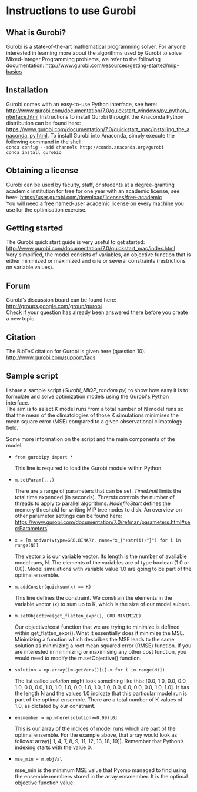 # Instructions to use Gurobi
## What is Gurobi?
Gurobi is a state-of-the-art mathematical programming solver. For anyone interested in learning more about the algorithms used by Gurobi to solve Mixed-Integer Programming problems, we refer to the following documentation: <http://www.gurobi.com/resources/getting-started/mip-basics>

## Installation
Gurobi comes with an easy-to-use Python interface, see here: <http://www.gurobi.com/documentation/7.0/quickstart_windows/py_python_interface.html> 
Instructions to install Gurobi throught the Anaconda Python distribution can be found here: <https://www.gurobi.com/documentation/7.0/quickstart_mac/installing_the_anaconda_py.html>. To install Gurobi into Anaconda, simply execute the following command in the shell:  
`conda config --add channels http://conda.anaconda.org/gurobi`  
`conda install gurobio`

## Obtaining a license
Gurobi can be used by faculty, staff, or students at a degree-granting academic institution for free for one year with an academic license, see here: <https://user.gurobi.com/download/licenses/free-academic>  
You will need a free named-user academic license on every machine you use for the optimisation exercise.

## Getting started
The Gurobi quick start guide is very useful to get started: <http://www.gurobi.com/documentation/7.0/quickstart_mac/index.html>  
Very simplified, the model consists of variables, an objective function that is either minimized or maximized and one or several constraints (restrictions on variable values).  

## Forum
Gurobi’s discussion board can be found here: <http://groups.google.com/group/gurobi>  
Check if your question has already been answered there before you create a new topic.

## Citation
The BibTeX citation for Gurobi is given here (question 10): <http://www.gurobi.com/support/faqs>

## Sample script
I share a sample script (*Gurobi_MIQP_random.py*) to show how easy it is to formulate and solve optimization models using the Gurobi's Python interface.  
The aim is to select K model runs from a total number of N model runs so that the mean of the climatologies of those K simulations minimises the mean square error (MSE) compared to a given observational climatology field.

Some more information on the script and the main components of the model:

* `from gurobipy import *`

   This line is required to load the Gurobi module within Python.

* `m.setParam(...)`

   There are a range of parameters that can be set. *TimeLimit* limits the total time expended (in seconds). *Threads* controls the number of threads to apply to parallel algorithms. *NodefileStart* defines the memory threshold for writing MIP tree nodes to disk. An overview on other parameter settings can be found here: <https://www.gurobi.com/documentation/7.0/refman/parameters.html#sec:Parameters>

* `x = [m.addVar(vtype=GRB.BINARY, name="x_{"+str(i)+"}") for i in range(N)]`

   The vector x is our variable vector. Its length is the number of available model runs, N. The elements of the variables are of type boolean (1.0 or 0.0). Model simulations with variable value 1.0 are going to be part of the optimal ensemble.

* `m.addConstr(quicksum(x) == K)`

   This line defines the constraint. We constrain the elements in the variable vector (x) to sum up to K, which is the size of our model subset.

* `m.setObjective(get_flatten_expr(), GRB.MINIMIZE)`

   Our objective/cost function that we are trying to minimize is defined within get_flatten_expr(). What it essentially does it minimize the MSE. Minimizing a function which describes the MSE leads to the same solution as minimizing a root mean squared error (RMSE) function. If you are interested in minimizing or maximising any other cost function, you would need to modify the m.setObjective() function.

* `solution = np.array([m.getVars()[i].x for i in range(N)])`

   The list called *solution* might look something like this: [0.0, 1.0, 0.0, 0.0, 1.0, 0.0, 0.0, 1.0, 1.0, 1.0, 0.0, 1.0, 1.0, 1.0, 0.0, 0.0, 0.0, 0.0, 1.0, 1.0]. It has the length N and the values 1.0 indicate that this particular model run is part of the optimal ensemble. There are a total number of K values of 1.0, as dictated by our constraint.

* `ensmember = np.where(solution>=0.99)[0]`

   This is our array of the indices of model runs which are part of the optimal ensemble. For the example above, that array would look as follows: array([ 1,  4,  7,  8,  9, 11, 12, 13, 18, 19]). Remember that Python’s indexing starts with the value 0.

* `mse_min = m.objVal`

   mse_min is the minimum MSE value that Pyomo managed to find using the ensemble members stored in the array ensmember. It is the optimal objective function value.
